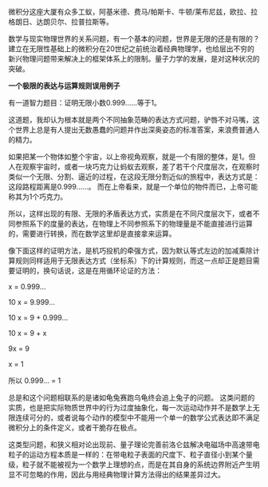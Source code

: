 微积分这座大厦有众多工蚁，阿基米德、费马/帕斯卡、牛顿/莱布尼兹，欧拉、拉格朗日、达朗贝尔、拉普拉斯等。

数学与现实物理世界的关系问题，有一个基本的问题，世界是无限的还是有限的？建立在无限性基础上的微积分在20世纪之前统治着经典物理学，也给层出不穷的新兴物理问题带来解决上的框架体系上的限制。量子力学的发展，是对这种状况的突破。

__一个极限的表达与运算规则误用例子__

有一道智力题目：证明无限小数0.999......等于1。

这道题，我却认为根本就是两个不同抽象范畴的表达方式问题，驴唇不对马嘴，这个世界上总是有人提出无数愚蠢的问题并作出深奥姿态的标准答案，来浪费普通人的精力。

如果把某一个物体如整个宇宙，以上帝视角观察，就是一个有限的整体，是1。但人在观察宇宙时，或者一块巧克力让蚂蚁去观察，差了若干个尺度层次，在观察时类似一个无限、分割、逼近的过程，在这段无限分割近似的旅程中，表达方式是：这段路程距离是0.999......。
而在上帝看来，就是一个单位的物件而已，上帝可能称其为1个巧克力。

所以，这样出现的有限、无限的矛盾表达方式，实质是在不同尺度层次下，或者不同参照系下的度量的表达，在物理上不同参照系下的物理量是不能直接进行运算的，需要进行转换，而在数学这里却是直接拿来运算。

像下面这样的证明方法，是机巧投机的牵强方式，因为默认等式左边的加减乘除计算规则同样适用于无限表达方式（坐标系）下的计算规则，而这一点却正是题目需要证明的，换句话说，这是在用循环论证的方法：

x = 0.999…

10 x = 9.999…

10 x = 9 + 0.999…

10 x = 9 + x

9x = 9

x = 1

所以 0.999… = 1

总是和这个问题相联系的是诸如龟兔赛跑乌龟终会追上兔子的问题。
这类问题的实质，也是把实际物质世界中的行为过度抽象化，每一次运动动作并不是数学上无限连续可分的，或者说每个动作的模型中不能用一个单一的数学公式表达即不满足微积分上的条件定义，或者干脆存在极点。

这类型问题，和狭义相对论出现前、量子理论完善前洛仑兹解决电磁场中高速带电粒子的运动方程本质是一样的：在带电粒子表面的尺度下、粒子直径小到某个量级，粒子就不能被视为一个数学上理想的点，而是在其自身的系统边界附近产生明显不可忽略的作用，因此与用经典物理计算方法得出的结果差异过大。

